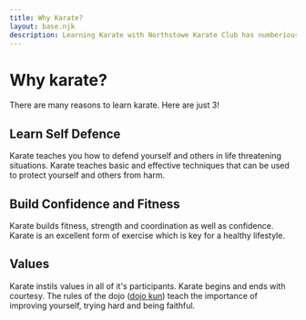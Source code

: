 ```yaml
---
title: Why Karate?
layout: base.njk
description: Learning Karate with Northstowe Karate Club has numberious benefits including learning effective self defence, gaining confidence and improved fitness
---
```

# Why karate?
There are many reasons to learn karate. Here are just 3!
## Learn Self Defence
Karate teaches you how to defend yourself and others in life threatening situations.  Karate teaches basic and effective techniques that can be used to protect yourself and others from harm.

## Build Confidence and Fitness
Karate builds fitness, strength and coordination as well as confidence. Karate is an excellent form of exercise which is key for a healthy lifestyle.

## Values
Karate instils values in all of it's participants. Karate begins and ends with courtesy. The rules of the dojo ([dojo kun](/dojokun)) teach the importance of improving yourself, trying hard and being faithful.
